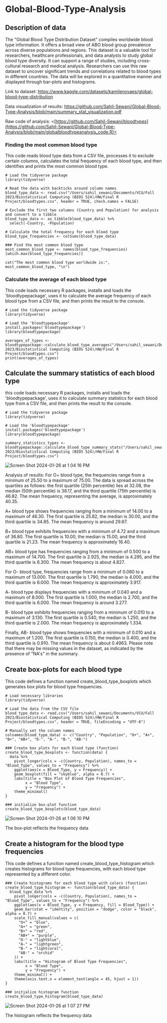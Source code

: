 # Global-Blood-Type-Analysis

## Description of data
The "Global Blood Type Distribution Dataset" compiles worldwide blood type information. It offers a broad view of ABO blood group prevalence across diverse populations and regions. This dataset is a valuable tool for researchers, healthcare professionals, and data analysts to study global blood type diversity. It can support a range of studies, including cross-cultural research and medical analysis. Researchers can use this raw dataset to uncover significant trends and correlations related to blood types in different countries. The data will be explored in a quantitative manner and displayed through bar-plots and histograms. 

Link to dataset: <https://www.kaggle.com/datasets/kamilenovaes/global-blood-type-distribution>

Data visualization of results: <https://github.com/Sahil-Sewani/Global-Blood-Type-Analysis/blob/main/summary_stat_visualization.pdf>

Raw code of analysis: <[https://github.com/Sahil-Sewani/bloodtypes](https://github.com/Sahil-Sewani/Global-Blood-Type-Analysis/blob/main/globalbloodtypeanalysis_code.R)>

### Finding the most common blood type 

This code reads blood type data from a CSV file, processes it to exclude certain columns, calculates the total frequency of each blood type, and then identifies and prints the most common blood type.

```{r}
# Load the tidyverse package
library(tidyverse)

# Read the data with backticks around column names
blood_type_data <- read.csv("/Users/sahil_sewani/Documents/VCU/Fall 2023/Biostatistical Computing (BIOS 524)/HW/Final R Project/bloodtypes.csv", header = TRUE, check.names = FALSE)

# Exclude the first two columns (Country and Population) for analysis and convert to a tibble
blood_type_data <- as_tibble(blood_type_data) %>%
  select(-Country, -Population)

# Calculate the total frequency for each blood type
blood_type_frequencies <- colSums(blood_type_data)

### Find the most common blood type
most_common_blood_type <- names(blood_type_frequencies)[which.max(blood_type_frequencies)]

cat("The most common blood type worldwide is:", most_common_blood_type, "\n")
```

### Calculate the average of each blood type

This code loads necessary R packages, installs and loads the 'bloodtypepackage', uses it to calculate the average frequency of each blood type from a CSV file, and then prints the result to the console.

```{r}
# Load the tidyverse package
library(tidyverse)

# Load the 'bloodtypepackage'
install.packages('bloodtypepackage')
library(bloodtypepackage)

averages_of_types <- bloodtypepackage::calculate_blood_type_averages("/Users/sahil_sewani/Documents/VCU/Fall 2023/Biostatistical Computing (BIOS 524)/HW/Final R Project/bloodtypes.csv")
print(averages_of_types)
```

## Calculate the summary statistics of each blood type

this code loads necessary R packages, installs and loads the 'bloodtypepackage', uses it to calculate summary statistics for each blood type from a CSV file, and then prints the result to the console.

```{r}
# Load the tidyverse package
library(tidyverse)

# Load the 'bloodtypepackage'
install.packages('bloodtypepackage')
library(bloodtypepackage)

summary_statistics_types <- bloodtypepackage::calculate_blood_type_summary_stats("/Users/sahil_sewani/Documents/VCU/Fall 2023/Biostatistical Computing (BIOS 524)/HW/Final R Project/bloodtypes.csv")
```

![Screen Shot 2024-01-26 at 1 04 16 PM](https://github.com/Sahil-Sewani/Global-Blood-Type-Analysis/assets/97994997/37cddaa5-376e-4f92-a249-6e60bc45df8e)


Analysis of results:
For O+ blood type, the frequencies range from a minimum of 25.50 to a maximum of 75.00. The data is spread across the quartiles as follows: the first quartile (25th percentile) lies at 32.08, the median (50th percentile) is 38.17, and the third quartile (75th percentile) is 46.82. The mean frequency, representing the average, is approximately 40.35.

A+ blood type shows frequencies ranging from a minimum of 14.00 to a maximum of 46.30. The first quartile is 25.82, the median is 30.00, and the third quartile is 34.85. The mean frequency is around 29.67.

B+ blood type exhibits frequencies with a minimum of 4.72 and a maximum of 36.80. The first quartile is 10.00, the median is 15.00, and the third quartile is 21.23. The mean frequency is approximately 16.40.

AB+ blood type has frequencies ranging from a minimum of 0.500 to a maximum of 14.700. The first quartile is 2.925, the median is 4.295, and the third quartile is 6.300. The mean frequency is about 4.827.

For O- blood type, frequencies range from a minimum of 0.060 to a maximum of 13.000. The first quartile is 1.790, the median is 4.000, and the third quartile is 6.000. The mean frequency is approximately 3.917.

A- blood type displays frequencies with a minimum of 0.040 and a maximum of 8.000. The first quartile is 1.000, the median is 2.700, and the third quartile is 6.000. The mean frequency is around 3.277.

B- blood type exhibits frequencies ranging from a minimum of 0.010 to a maximum of 3.130. The first quartile is 0.540, the median is 1.250, and the third quartile is 2.000. The mean frequency is approximately 1.334.

Finally, AB- blood type shows frequencies with a minimum of 0.010 and a maximum of 1.200. The first quartile is 0.150, the median is 0.400, and the third quartile is 0.910. The mean frequency is about 0.4963. Please note that there may be missing values in the dataset, as indicated by the presence of "NA's" in the summary.

## Create box-plots for each blood type

This code defines a function named create_blood_type_boxplots which generates box plots for blood type frequencies.

```{r}
# Load necessary libraries
library(tidyverse)

# Load the data from the CSV file
blood_type_data <- read.csv("/Users/sahil_sewani/Documents/VCU/Fall 2023/Biostatistical Computing (BIOS 524)/HW/Final R Project/bloodtypes.csv", header = TRUE, fileEncoding = "UTF-8")

# Manually set the column names
colnames(blood_type_data) <- c("Country", "Population", "O+", "A+", "B+", "AB+", "O-", "A-", "B-", "AB-")

### Create box plots for each blood type (function)
create_blood_type_boxplots <- function(data) {
  data %>%
    pivot_longer(cols = -c(Country, Population), names_to = "Blood_Type", values_to = "Frequency") %>%
    ggplot(aes(x = Blood_Type, y = Frequency)) +
    geom_boxplot(fill = "skyblue", alpha = 0.7) +
    labs(title = "Box Plot of Blood Type Frequencies",
         x = "Blood Type",
         y = "Frequency") +
    theme_minimal()
}

### initialize box-plot function
create_blood_type_boxplots(blood_type_data)
```

![Screen Shot 2024-01-26 at 1 06 10 PM](https://github.com/Sahil-Sewani/Global-Blood-Type-Analysis/assets/97994997/68d11f63-80e7-452e-b736-f7c75e53670c)


The box-plot reflects the frequency data

## Create a histogram for the blood type frequencies

This code defines a function named create_blood_type_histogram which creates histograms for blood type frequencies, with each blood type represented by a different color.

```{r}
### Create histograms for each blood type with colors (function)
create_blood_type_histogram <- function(blood_type_data) {
  blood_type_data %>%
    pivot_longer(cols = -c(Country, Population), names_to = "Blood_Type", values_to = "Frequency") %>%
    ggplot(aes(x = Blood_Type, y = Frequency, fill = Blood_Type)) +
    geom_bar(stat = "identity", position = "dodge", color = "black", alpha = 0.7) +
    scale_fill_manual(values = c(
      "O+" = "blue",
      "A+" = "green",
      "B+" = "red",
      "AB+" = "purple",
      "O-" = "lightblue",
      "A-" = "lightgreen",
      "B-" = "lightcoral",
      "AB-" = "orchid"
    )) +
    labs(title = "Histogram of Blood Type Frequencies",
         x = "Blood Type",
         y = "Frequency") +
    theme_minimal() +
    theme(axis.text.x = element_text(angle = 45, hjust = 1))
}

### initialize histogram function
create_blood_type_histogram(blood_type_data)
```

![Screen Shot 2024-01-26 at 1 07 27 PM](https://github.com/Sahil-Sewani/Global-Blood-Type-Analysis/assets/97994997/73a20025-8b50-4b27-a325-25b8fff22670)


The histogram reflects the frequency data

